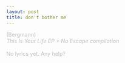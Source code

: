 ```yaml
---
layout: post
title: don't bother me
---
```

<span style="color: #c0c0c0" class="Apple-style-span">(Bergmann)<br />
<i>This Is Your Life EP + No Escape compilation</i><br />
<br />
No lyrics yet. Any help?</span>
